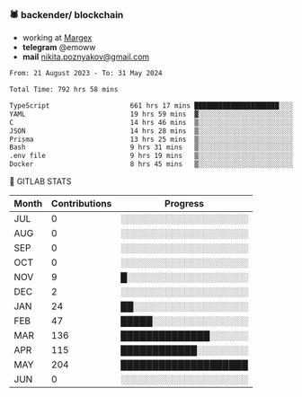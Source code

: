 ### 🕷 backender/ blockchain
- working at [Margex](https://margex.com/en)
- **telegram** @emoww
- **mail** nikita.poznyakov@gmail.com

<!--START_SECTION:waka-->

```txt
From: 21 August 2023 - To: 31 May 2024

Total Time: 792 hrs 58 mins

TypeScript                    661 hrs 17 mins █████████████████████░░░░   83.37 %
YAML                          19 hrs 59 mins  ▓░░░░░░░░░░░░░░░░░░░░░░░░   02.52 %
C                             14 hrs 46 mins  ▒░░░░░░░░░░░░░░░░░░░░░░░░   01.86 %
JSON                          14 hrs 28 mins  ▒░░░░░░░░░░░░░░░░░░░░░░░░   01.83 %
Prisma                        13 hrs 25 mins  ▒░░░░░░░░░░░░░░░░░░░░░░░░   01.69 %
Bash                          9 hrs 31 mins   ▒░░░░░░░░░░░░░░░░░░░░░░░░   01.20 %
.env file                     9 hrs 19 mins   ▒░░░░░░░░░░░░░░░░░░░░░░░░   01.18 %
Docker                        8 hrs 45 mins   ▒░░░░░░░░░░░░░░░░░░░░░░░░   01.10 %
```

<!--END_SECTION:waka-->


🦊 GITLAB STATS

<!--START_SECTION:emo-gitlab-->
| Month | Contributions | Progress | 
|-------|---------------|---------------------------|
|JUL|0  |░░░░░░░░░░░░░░░░░░░░|
|AUG|0  |░░░░░░░░░░░░░░░░░░░░|
|SEP|0  |░░░░░░░░░░░░░░░░░░░░|
|OCT|0  |░░░░░░░░░░░░░░░░░░░░|
|NOV|9  |█░░░░░░░░░░░░░░░░░░░|
|DEC|2  |░░░░░░░░░░░░░░░░░░░░|
|JAN|24 |██░░░░░░░░░░░░░░░░░░|
|FEB|47 |█████░░░░░░░░░░░░░░░|
|MAR|136|██████████████░░░░░░|
|APR|115|████████████░░░░░░░░|
|MAY|204|████████████████████|
|JUN|0  |░░░░░░░░░░░░░░░░░░░░|

<!--END_SECTION:emo-gitlab-->



